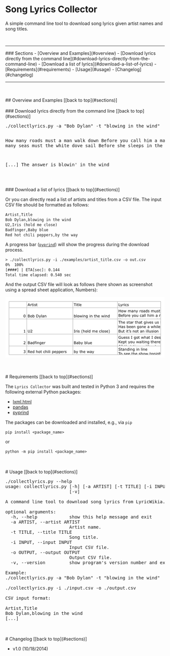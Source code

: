 # Song Lyrics Collector

A simple command line tool to download song lyrics given artist names and song titles. 

<br>

<hr>
<a id='sections'></a>
### Sections
- [Overview and Examples](#overview)
	- [Download lyrics directly from the command line](#download-lyrics-directly-from-the-command-line)
	- [Download a list of lyrics](#download-a-list-of-lyrics)
- [Requirements](#requirements)
- [Usage](#usage)
- [Changelog](#changelog)

<hr>

<br>
<br>
<a id='overview'>
## Overview and Examples
[[back to top](#sections)]
<br>
<br>

<a id='download-lyrics-directly-from-the-command-line'>
### Download lyrics directly from the command line
[[back to top](#sections)]
<pre>
./collectlyrics.py -a "Bob Dylan" -t "blowing in the wind"

How many roads must a man walk down
Before you call him a man?
How many seas must the white dove sail
Before she sleeps in the sand?

[...]
The answer is blowin' in the wind
</pre>

<br>
<br>

<a id='download-a-list-of-lyrics'>
### Download a list of lyrics
[[back to top](#sections)]

Or you can directly read a list of artists and titles from a CSV file. The input CSV file should be formatted as follows:

	Artist,Title
	Bob Dylan,blowing in the wind
	U2,Iris (hold me close)
	Badfinger,Baby blue
	Red hot chili peppers,by the way

A progress bar ([`pyprind`](https://github.com/rasbt/pyprind)) will show the progress during the download process. 

	> ./collectlyrics.py -i ./examples/artist_title.csv -o out.csv
	0%  100%
	[####] | ETA[sec]: 0.144 
	Total time elapsed: 0.540 sec

And the output CSV file will look as follows (here shown as screenshot using a spread sheet application, Numbers):

![](./images/example_out.png)

<br>
<br>
<a id='requirements'>
# Requirements
[[back to top](#sections)]

The `Lyrics Collector` was built and tested in Python 3 and requires the following external Python packages:

- [lxml.html](http://lxml.de/lxmlhtml.html)
- [pandas](http://pandas.pydata.org)
- [pyprind](https://github.com/rasbt/pyprind)

The packages can be downloaded and installed, e.g., via `pip`

	pip install <package_name>

or

	python -m pip install <package_name>

<br>
<br>
<a id='usage'>
# Usage
[[back to top](#sections)]


<pre>
./collectlyrics.py --help
usage: collectlyrics.py [-h] [-a ARTIST] [-t TITLE] [-i INPUT] [-o OUTPUT]
                        [-v]

A command line tool to download song lyrics from LyricWikia.com

optional arguments:
  -h, --help            show this help message and exit
  -a ARTIST, --artist ARTIST
                        Artist name.
  -t TITLE, --title TITLE
                        Song title.
  -i INPUT, --input INPUT
                        Input CSV file.
  -o OUTPUT, --output OUTPUT
                        Output CSV file.
  -v, --version         show program's version number and exit

Example:
./collectlyrics.py -a "Bob Dylan" -t "blowing in the wind"

./collectlyrics.py -i ./input.csv -o ./output.csv

CSV input format:

Artist,Title
Bob Dylan,blowing in the wind
[...]
</pre>

<br>
<br>
<a id='changelog'>
# Changelog
[[back to top](#sections)]

- v1.0 (10/18/2014)